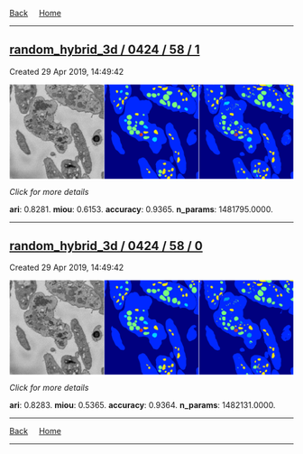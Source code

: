 
[Back](..)&nbsp;&nbsp;&nbsp;&nbsp;&nbsp;[Home](https://leapmanlab.github.io/snapshots)

---

<div class="summary"><a href="1"><h2>random_hybrid_3d / 0424 / 58 / 1</h2></a><p>Created 29 Apr 2019, 14:49:42
</p><a href="1"><img src="1/media/summary.png" align="center"></a><p>
<i>Click for more details</i>
</p></div>

**ari**: 0.8281. **miou**: 0.6153. **accuracy**: 0.9365. **n_params**: 1481795.0000. 

---

<div class="summary"><a href="0"><h2>random_hybrid_3d / 0424 / 58 / 0</h2></a><p>Created 29 Apr 2019, 14:49:42
</p><a href="0"><img src="0/media/summary.png" align="center"></a><p>
<i>Click for more details</i>
</p></div>

**ari**: 0.8283. **miou**: 0.5365. **accuracy**: 0.9364. **n_params**: 1482131.0000. 

---

[Back](..)&nbsp;&nbsp;&nbsp;&nbsp;&nbsp;[Home](https://leapmanlab.github.io/snapshots)

---